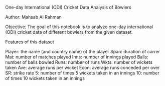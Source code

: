One-day International (ODI) Cricket Data Analysis of Bowlers

Author: Mahsab Al Rahman

Objective: The goal of this notebook is to analyze one-day international (ODI) cricket data of different bowlers from the given dataset.

Features of this dataset

Player: the name (and country name) of the player
Span: duration of carrer
Mat: number of matches played
Inns: number of innings played
Balls: number of balls bowled
Runs: number of runs
Wkts: number of wickets taken
Ave: average runs per wicket
Econ: average runs conceded per over
SR: strike rate
5: number of times 5 wickets taken in an innings
10: number of times 10 wickets taken in an innings
